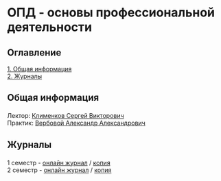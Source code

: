 # ОПД - основы профессиональной деятельности

## Оглавление
<a href="#general">1. Общая информация</a>\
<a href="#journals">2. Журналы</a>


## <p id="general">Общая информация</p>
Лектор:  <a href="https://my.itmo.ru/persons/105395">Клименков Сергей Викторович</a>\
Практик: <a href="https://my.itmo.ru/persons/243147">Вербовой Александр Александрович</a>

## <p id="journals">Журналы</p>
1 семестр - <a href="https://docs.google.com/spreadsheets/d/1Ins9LfW_h4Tg1axT9Mfl4WI24GBdcQxIhnIIoqVSHh8/edit?gid=116752381#gid=116752381">онлайн журнал</a> / <a href="https://github.com/NF-coder/ITMO_repo/blob/main/BCS_or_OPD/sem1/additional/%D0%9E%D0%9F%D0%94%2024_25%2C%20%D0%BE%D1%81%D0%B5%D0%BD%D1%8C%2C%201%20%D0%BA%D1%83%D1%80%D1%81.xlsx">копия</a> \
2 семестр - <a href="https://docs.google.com/spreadsheets/d/1Ra5R2QdahI-bz-salZJRDjXlk96A-1Jsd24vzNEBu5k/edit?gid=943680521#gid=943680521">онлайн журнал</a> / <a href="https://github.com/NF-coder/ITMO_repo/blob/main/BCS_or_OPD/sem2/additional/%D0%9E%D0%9F%D0%94%2024_25%2C%20%D0%B2%D0%B5%D1%81%D0%BD%D0%B0%2C%201%20%D0%BA%D1%83%D1%80%D1%81.xlsx">копия</a> 

